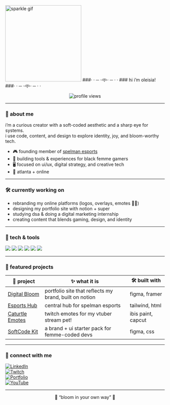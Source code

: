 <img src="https://media4.giphy.com/media/v1.Y2lkPTc5MGI3NjExMTFqaXZ4M2xhZHBmbjFqMGNpOW02ODhlb2hmY2FoNmRub3diM2VxNCZlcD12MV9pbnRlcm5hbF9naWZfYnlfaWQmY3Q9Zw/kZqbBT64ECtjy/giphy.gif" width="240" alt="sparkle gif" />
###· · ─ ·𖥸· ─ · ·
### hi i’m oleisia!
###· · ─ ·𖥸· ─ · ·

<p align="center">
  <img src="https://komarev.com/ghpvc/?username=oleisiajohnson&style=flat-square&color=lightpink" alt="profile views"/>
</p>

---

### 🌺 about me
i’m a curious creator with a soft-coded aesthetic and a sharp eye for systems.  
i use code, content, and design to explore identity, joy, and bloom-worthy tech.

- 🎮 founding member of [spelman esports](#)
- 🌸 building tools & experiences for black femme gamers
- 🖥 focused on ui/ux, digital strategy, and creative tech
- 📍 atlanta + online

---

### 🛠️ currently working on
- rebranding my online platforms (logos, overlays, emotes 💅🏾)
- designing my portfolio site with notion + super
- studying dsa & doing a digital marketing internship
- creating content that blends gaming, design, and identity

---

### 🧰 tech & tools
<p align="left">
  <img src="https://img.shields.io/badge/-Figma-faf4ff?style=for-the-badge&logo=figma&logoColor=black" />
  <img src="https://img.shields.io/badge/-Python-fceff9?style=for-the-badge&logo=python&logoColor=black" />
  <img src="https://img.shields.io/badge/-HTML/CSS-fdf6f6?style=for-the-badge&logo=html5&logoColor=black" />
  <img src="https://img.shields.io/badge/-JavaScript-eceaff?style=for-the-badge&logo=javascript&logoColor=black" />
  <img src="https://img.shields.io/badge/-Notion-e3fcec?style=for-the-badge&logo=notion&logoColor=black" />
  <img src="https://img.shields.io/badge/-CapCut-f0f5ff?style=for-the-badge&logo=capcut&logoColor=black" />
</p>

---

### 🌸 featured projects
| 🌼 project | ✨ what it is | 🛠 built with |
|-----------|----------------|----------------|
| [Digital Bloom](#) | portfolio site that reflects my brand, built on notion | figma, framer |
| [Esports Hub](#) | central hub for spelman esports | tailwind, html |
| [Caturtle Emotes](#) | twitch emotes for my vtuber stream pet! | ibis paint, capcut |
| [SoftCode Kit](#) | a brand + ui starter pack for femme-coded devs | figma, css |

---

### 🌱 connect with me
[![LinkedIn](https://img.shields.io/badge/-LinkedIn-green?style=flat&logo=linkedin)](https://linkedin.com/in/oleisiajohnson)  
[![Twitch](https://img.shields.io/badge/-Twitch-purple?style=flat&logo=twitch)](https://twitch.tv/oleisia)  
[![Portfolio](https://img.shields.io/badge/-Portfolio-pink?style=flat&logo=notion)](https://oleisia.framer.website)  
[![YouTube](https://img.shields.io/badge/-YouTube-red?style=flat&logo=youtube)](https://youtube.com/@yourchannel)

---

<p align="center">
  🦋 “bloom in your own way” 💾
</p>
